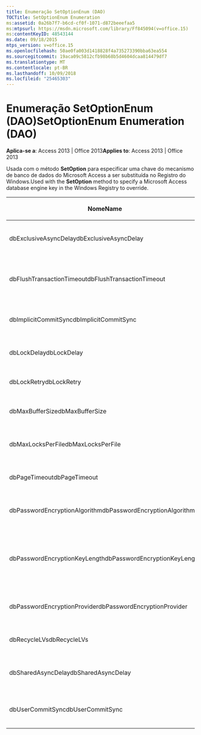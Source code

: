 ```yaml
---
title: Enumeração SetOptionEnum (DAO)
TOCTitle: SetOptionEnum Enumeration
ms:assetid: 0a26b7f7-b6cd-cf0f-1071-d872beeefaa5
ms:mtpsurl: https://msdn.microsoft.com/library/Ff845094(v=office.15)
ms:contentKeyID: 48543144
ms.date: 09/18/2015
mtps_version: v=office.15
ms.openlocfilehash: 50ae0fa003d1418828f4a735273390bba63ea554
ms.sourcegitcommit: 19aca09c5812cfb98b68b5d4604dcaa814479df7
ms.translationtype: MT
ms.contentlocale: pt-BR
ms.lasthandoff: 10/09/2018
ms.locfileid: "25465303"
---
```

# <a name="setoptionenum-enumeration-dao"></a><span data-ttu-id="71764-102">Enumeração SetOptionEnum (DAO)</span><span class="sxs-lookup"><span data-stu-id="71764-102">SetOptionEnum Enumeration (DAO)</span></span>


<span data-ttu-id="71764-103">**Aplica-se a**: Access 2013 | Office 2013</span><span class="sxs-lookup"><span data-stu-id="71764-103">**Applies to**: Access 2013 | Office 2013</span></span>

<span data-ttu-id="71764-104">Usada com o método **SetOption** para especificar uma chave do mecanismo de banco de dados do Microsoft Access a ser substituída no Registro do Windows.</span><span class="sxs-lookup"><span data-stu-id="71764-104">Used with the **SetOption** method to specify a Microsoft Access database engine key in the Windows Registry to override.</span></span>

<table>
<colgroup>
<col style="width: 33%" />
<col style="width: 33%" />
<col style="width: 33%" />
</colgroup>
<thead>
<tr class="header">
<th><p><span data-ttu-id="71764-105">Nome</span><span class="sxs-lookup"><span data-stu-id="71764-105">Name</span></span></p></th>
<th><p><span data-ttu-id="71764-106">Valor</span><span class="sxs-lookup"><span data-stu-id="71764-106">Value</span></span></p></th>
<th><p><span data-ttu-id="71764-107">Descrição</span><span class="sxs-lookup"><span data-stu-id="71764-107">Description</span></span></p></th>
</tr>
</thead>
<tbody>
<tr class="odd">
<td><p><span data-ttu-id="71764-108">dbExclusiveAsyncDelay</span><span class="sxs-lookup"><span data-stu-id="71764-108">dbExclusiveAsyncDelay</span></span></p></td>
<td><p><span data-ttu-id="71764-109">60</span><span class="sxs-lookup"><span data-stu-id="71764-109">60</span></span></p></td>
<td><p><span data-ttu-id="71764-110">A chave ExclusiveAsyncDelay.</span><span class="sxs-lookup"><span data-stu-id="71764-110">The ExclusiveAsyncDelay key.</span></span></p></td>
</tr>
<tr class="even">
<td><p><span data-ttu-id="71764-111">dbFlushTransactionTimeout</span><span class="sxs-lookup"><span data-stu-id="71764-111">dbFlushTransactionTimeout</span></span></p></td>
<td><p><span data-ttu-id="71764-112">66</span><span class="sxs-lookup"><span data-stu-id="71764-112">66</span></span></p></td>
<td><p><span data-ttu-id="71764-113">A chave FlushTransactionTimeout.</span><span class="sxs-lookup"><span data-stu-id="71764-113">The FlushTransactionTimeout key.</span></span></p></td>
</tr>
<tr class="odd">
<td><p><span data-ttu-id="71764-114">dbImplicitCommitSync</span><span class="sxs-lookup"><span data-stu-id="71764-114">dbImplicitCommitSync</span></span></p></td>
<td><p><span data-ttu-id="71764-115">59</span><span class="sxs-lookup"><span data-stu-id="71764-115">59</span></span></p></td>
<td><p><span data-ttu-id="71764-116">A chave ImplicitCommitSync.</span><span class="sxs-lookup"><span data-stu-id="71764-116">The ImplicitCommitSync key.</span></span></p></td>
</tr>
<tr class="even">
<td><p><span data-ttu-id="71764-117">dbLockDelay</span><span class="sxs-lookup"><span data-stu-id="71764-117">dbLockDelay</span></span></p></td>
<td><p><span data-ttu-id="71764-118">63</span><span class="sxs-lookup"><span data-stu-id="71764-118">63</span></span></p></td>
<td><p><span data-ttu-id="71764-119">A chave LockDelay.</span><span class="sxs-lookup"><span data-stu-id="71764-119">The LockDelay key.</span></span></p></td>
</tr>
<tr class="odd">
<td><p><span data-ttu-id="71764-120">dbLockRetry</span><span class="sxs-lookup"><span data-stu-id="71764-120">dbLockRetry</span></span></p></td>
<td><p><span data-ttu-id="71764-121">57</span><span class="sxs-lookup"><span data-stu-id="71764-121">57</span></span></p></td>
<td><p><span data-ttu-id="71764-122">A chave LockRetry.</span><span class="sxs-lookup"><span data-stu-id="71764-122">The LockRetry key.</span></span></p></td>
</tr>
<tr class="even">
<td><p><span data-ttu-id="71764-123">dbMaxBufferSize</span><span class="sxs-lookup"><span data-stu-id="71764-123">dbMaxBufferSize</span></span></p></td>
<td><p><span data-ttu-id="71764-124">8</span><span class="sxs-lookup"><span data-stu-id="71764-124">8</span></span></p></td>
<td><p><span data-ttu-id="71764-125">A chave MaxBufferSize.</span><span class="sxs-lookup"><span data-stu-id="71764-125">The MaxBufferSize key.</span></span></p></td>
</tr>
<tr class="odd">
<td><p><span data-ttu-id="71764-126">dbMaxLocksPerFile</span><span class="sxs-lookup"><span data-stu-id="71764-126">dbMaxLocksPerFile</span></span></p></td>
<td><p><span data-ttu-id="71764-127">62</span><span class="sxs-lookup"><span data-stu-id="71764-127">62</span></span></p></td>
<td><p><span data-ttu-id="71764-128">A chave MaxLocksPerFile.</span><span class="sxs-lookup"><span data-stu-id="71764-128">The MaxLocksPerFile key.</span></span></p></td>
</tr>
<tr class="even">
<td><p><span data-ttu-id="71764-129">dbPageTimeout</span><span class="sxs-lookup"><span data-stu-id="71764-129">dbPageTimeout</span></span></p></td>
<td><p><span data-ttu-id="71764-130">6</span><span class="sxs-lookup"><span data-stu-id="71764-130">6</span></span></p></td>
<td><p><span data-ttu-id="71764-131">A chave PageTimeout.</span><span class="sxs-lookup"><span data-stu-id="71764-131">The PageTimeout key.</span></span></p></td>
</tr>
<tr class="odd">
<td><p><span data-ttu-id="71764-132">dbPasswordEncryptionAlgorithm</span><span class="sxs-lookup"><span data-stu-id="71764-132">dbPasswordEncryptionAlgorithm</span></span></p></td>
<td><p><span data-ttu-id="71764-133">81</span><span class="sxs-lookup"><span data-stu-id="71764-133">81</span></span></p></td>
<td><p><span data-ttu-id="71764-134">O nome do algoritmo de criptografia.</span><span class="sxs-lookup"><span data-stu-id="71764-134">The name of the encryption algorithm.</span></span></p></td>
</tr>
<tr class="even">
<td><p><span data-ttu-id="71764-135">dbPasswordEncryptionKeyLength</span><span class="sxs-lookup"><span data-stu-id="71764-135">dbPasswordEncryptionKeyLength</span></span></p></td>
<td><p><span data-ttu-id="71764-136">82</span><span class="sxs-lookup"><span data-stu-id="71764-136">82</span></span></p></td>
<td><p><span data-ttu-id="71764-p101">O tamanho da chave de criptografia. Deve ser um múltiplo de 8, começando em 40.</span><span class="sxs-lookup"><span data-stu-id="71764-p101">The encryption key length. Must be a multiple of 8, starting at 40.</span></span></p></td>
</tr>
<tr class="odd">
<td><p><span data-ttu-id="71764-139">dbPasswordEncryptionProvider</span><span class="sxs-lookup"><span data-stu-id="71764-139">dbPasswordEncryptionProvider</span></span></p></td>
<td><p><span data-ttu-id="71764-140">80</span><span class="sxs-lookup"><span data-stu-id="71764-140">80</span></span></p></td>
<td><p><span data-ttu-id="71764-141">O nome do provedor de criptografia.</span><span class="sxs-lookup"><span data-stu-id="71764-141">The name of the encryption provider.</span></span></p></td>
</tr>
<tr class="even">
<td><p><span data-ttu-id="71764-142">dbRecycleLVs</span><span class="sxs-lookup"><span data-stu-id="71764-142">dbRecycleLVs</span></span></p></td>
<td><p><span data-ttu-id="71764-143">65</span><span class="sxs-lookup"><span data-stu-id="71764-143">65</span></span></p></td>
<td><p><span data-ttu-id="71764-144">A chave RecycleLVs.</span><span class="sxs-lookup"><span data-stu-id="71764-144">The RecycleLVs key.</span></span></p></td>
</tr>
<tr class="odd">
<td><p><span data-ttu-id="71764-145">dbSharedAsyncDelay</span><span class="sxs-lookup"><span data-stu-id="71764-145">dbSharedAsyncDelay</span></span></p></td>
<td><p><span data-ttu-id="71764-146">61</span><span class="sxs-lookup"><span data-stu-id="71764-146">61</span></span></p></td>
<td><p><span data-ttu-id="71764-147">A chave SharedAsyncDelay.</span><span class="sxs-lookup"><span data-stu-id="71764-147">The SharedAsyncDelay key.</span></span></p></td>
</tr>
<tr class="even">
<td><p><span data-ttu-id="71764-148">dbUserCommitSync</span><span class="sxs-lookup"><span data-stu-id="71764-148">dbUserCommitSync</span></span></p></td>
<td><p><span data-ttu-id="71764-149">58</span><span class="sxs-lookup"><span data-stu-id="71764-149">58</span></span></p></td>
<td><p><span data-ttu-id="71764-150">A chave UserCommitSync.</span><span class="sxs-lookup"><span data-stu-id="71764-150">The UserCommitSync key.</span></span></p></td>
</tr>
</tbody>
</table>

